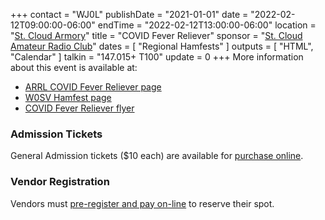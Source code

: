 +++
contact = "WJ0L"
publishDate = "2021-01-01"
date = "2022-02-12T09:00:00-06:00"
endTime = "2022-02-12T13:00:00-06:00"
location = "[St. Cloud Armory](https://goo.gl/maps/4gKAVWyTLAE2)"
title = "COVID Fever Reliever"
sponsor = "[St. Cloud Amateur Radio Club](https://w0sv.club/hamfest/)"
dates = [ "Regional Hamfests" ]
outputs = [ "HTML", "Calendar" ]
talkin = "147.015+ T100"
update = 0
+++
More information about this event is available at:
* [ARRL COVID Fever Reliever page](http://www.arrl.org/hamfests/covid-fever-reliever-2022)
* [W0SV Hamfest page](https://w0sv.club/hamfest/)
* [COVID Fever Reliever flyer](https://w0sv.club/wp-content/uploads/2021/12/The-Best-Hamfest-In-Central-Minnesota-v3.pdf)

### Admission Tickets
General Admission tickets ($10 each) are available for
[purchase online](https://w0sv.club/hamfest-2022-general-admission-tickets/).

### Vendor Registration
Vendors must [pre-register and pay on-line](https://w0sv.club/vendor-registration/) to reserve their spot.
